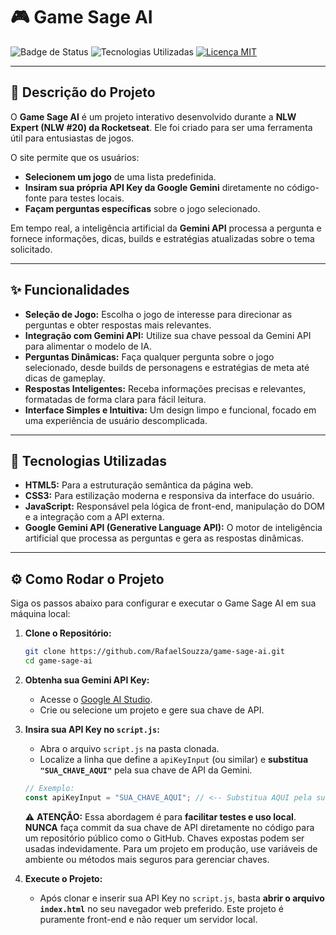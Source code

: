 # 🎮 Game Sage AI

![Badge de Status](https://img.shields.io/badge/Status-Concluído-brightgreen)
![Tecnologias Utilizadas](https://img.shields.io/badge/Tecnologias-HTML%2FCSS%2FJS-blueviolet)
[![Licença MIT](https://img.shields.io/badge/License-MIT-yellow.svg)](https://opensource.org/licenses/MIT)

---

## 📄 Descrição do Projeto

O **Game Sage AI** é um projeto interativo desenvolvido durante a **NLW Expert (NLW #20) da Rocketseat**. Ele foi criado para ser uma ferramenta útil para entusiastas de jogos.

O site permite que os usuários:
* **Selecionem um jogo** de uma lista predefinida.
* **Insiram sua própria API Key da Google Gemini** diretamente no código-fonte para testes locais.
* **Façam perguntas específicas** sobre o jogo selecionado.

Em tempo real, a inteligência artificial da **Gemini API** processa a pergunta e fornece informações, dicas, builds e estratégias atualizadas sobre o tema solicitado.

---

## ✨ Funcionalidades

* **Seleção de Jogo:** Escolha o jogo de interesse para direcionar as perguntas e obter respostas mais relevantes.
* **Integração com Gemini API:** Utilize sua chave pessoal da Gemini API para alimentar o modelo de IA.
* **Perguntas Dinâmicas:** Faça qualquer pergunta sobre o jogo selecionado, desde builds de personagens e estratégias de meta até dicas de gameplay.
* **Respostas Inteligentes:** Receba informações precisas e relevantes, formatadas de forma clara para fácil leitura.
* **Interface Simples e Intuitiva:** Um design limpo e funcional, focado em uma experiência de usuário descomplicada.

---

## 🚀 Tecnologias Utilizadas

* **HTML5:** Para a estruturação semântica da página web.
* **CSS3:** Para estilização moderna e responsiva da interface do usuário.
* **JavaScript:** Responsável pela lógica de front-end, manipulação do DOM e a integração com a API externa.
* **Google Gemini API (Generative Language API):** O motor de inteligência artificial que processa as perguntas e gera as respostas dinâmicas.

---

## ⚙️ Como Rodar o Projeto

Siga os passos abaixo para configurar e executar o Game Sage AI em sua máquina local:

1.  **Clone o Repositório:**
    ```bash
    git clone https://github.com/RafaelSouzza/game-sage-ai.git
    cd game-sage-ai
    ```

2.  **Obtenha sua Gemini API Key:**
    * Acesse o [Google AI Studio](https://aistudio.google.com/app/apikey).
    * Crie ou selecione um projeto e gere sua chave de API.

3.  **Insira sua API Key no `script.js`:**
    * Abra o arquivo `script.js` na pasta clonada.
    * Localize a linha que define a `apiKeyInput` (ou similar) e **substitua `"SUA_CHAVE_AQUI"`** pela sua chave de API da Gemini.

    ```javascript
    // Exemplo:
    const apiKeyInput = "SUA_CHAVE_AQUI"; // <-- Substitua AQUI pela sua chave REAL
    ```
    ⚠️ **ATENÇÃO:** Essa abordagem é para **facilitar testes e uso local**. **NUNCA** faça commit da sua chave de API diretamente no código para um repositório público como o GitHub. Chaves expostas podem ser usadas indevidamente. Para um projeto em produção, use variáveis de ambiente ou métodos mais seguros para gerenciar chaves.

4.  **Execute o Projeto:**
    * Após clonar e inserir sua API Key no `script.js`, basta **abrir o arquivo `index.html`** no seu navegador web preferido. Este projeto é puramente front-end e não requer um servidor local.
